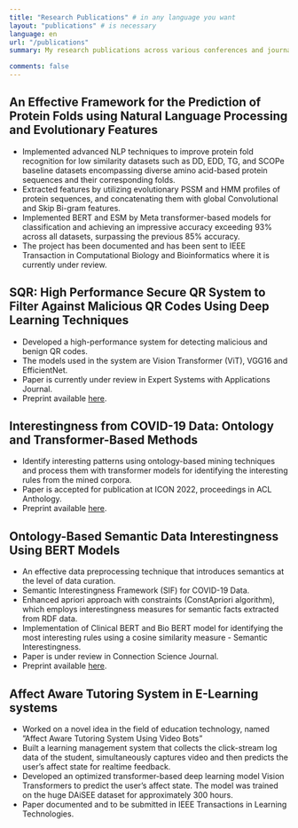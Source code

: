 ```yaml
---
title: "Research Publications" # in any language you want
layout: "publications" # is necessary
language: en
url: "/publications"
summary: My research publications across various conferences and journals.

comments: false
---
```


## An Effective Framework for the Prediction of Protein Folds using Natural Language Processing and Evolutionary Features
- Implemented advanced NLP techniques to improve protein fold recognition for low similarity datasets such as DD, EDD, TG, and SCOPe baseline datasets encompassing diverse amino acid-based protein sequences and their corresponding folds. 
- Extracted features by utilizing evolutionary PSSM and HMM profiles of protein sequences, and concatenating them with global Convolutional and Skip Bi-gram features. 
- Implemented BERT and ESM by Meta transformer-based models for classification and achieving an impressive accuracy exceeding 93% across all datasets, surpassing the previous 85% accuracy. 
- The project has been documented and has been sent to IEEE Transaction in Computational Biology and Bioinformatics where it is currently under review.

## SQR: High Performance Secure QR System to Filter Against Malicious QR Codes Using Deep Learning Techniques

- Developed a high-performance system for detecting malicious and benign QR codes.
- The models used in the system are Vision Transformer (ViT), VGG16 and EfficientNet.   
- Paper is currently under review in Expert Systems with Applications Journal.
- Preprint available [here](../SQR_Expert_Systems.pdf).

## Interestingness from COVID-19 Data: Ontology and Transformer-Based Methods

- Identify interesting patterns using ontology-based mining techniques and process them with transformer models for identifying the interesting rules from the mined corpora.
- Paper is accepted for publication at ICON 2022, proceedings in ACL Anthology.
- Preprint available [here](../ACL_2022.pdf).

## Ontology-Based Semantic Data Interestingness Using BERT Models

- An effective data preprocessing technique that introduces semantics at the level of data curation.
- Semantic Interestingness Framework (SIF) for COVID-19 Data.
- Enhanced apriori approach with constraints (ConstApriori algorithm), which employs interestingness measures for semantic facts extracted from RDF data.
- Implementation of Clinical BERT and Bio BERT model for identifying the most interesting rules using a cosine similarity measure - Semantic Interestingness.
- Paper is under review in Connection Science Journal.
- Preprint available [here](../Connection_Science_2022.pdf).

## Affect Aware Tutoring System in E-Learning systems

- Worked on a novel idea in the field of education technology, named ”Affect Aware Tutoring System Using Video Bots”
- Built a learning management system that collects the click-stream log data of the student, simultaneously captures video and then predicts the user’s affect state for realtime feedback.
- Developed an optimized transformer-based deep learning model Vision Transformers to predict the user’s affect state. The model was trained on the huge DAiSEE dataset for approximately 300 hours.
- Paper documented and to be submitted in IEEE Transactions in Learning Technologies.
